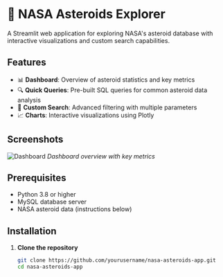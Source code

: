 # 🚀 NASA Asteroids Explorer

A Streamlit web application for exploring NASA's asteroid database with interactive visualizations and custom search capabilities.

## Features

- 📊 **Dashboard**: Overview of asteroid statistics and key metrics
- 🔍 **Quick Queries**: Pre-built SQL queries for common asteroid data analysis
- 🎯 **Custom Search**: Advanced filtering with multiple parameters
- 📈 **Charts**: Interactive visualizations using Plotly

## Screenshots

![Dashboard](docs/images/dashboard.png)
*Dashboard overview with key metrics*

## Prerequisites

- Python 3.8 or higher
- MySQL database server
- NASA asteroid data (instructions below)

## Installation

1. **Clone the repository**
   ```bash
   git clone https://github.com/yourusername/nasa-asteroids-app.git
   cd nasa-asteroids-app
